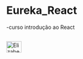 # Eureka_React

-curso introdução ao React
##

<img align="center" alt="Elizabeth-Js" height="30" width="40" src="">
 
